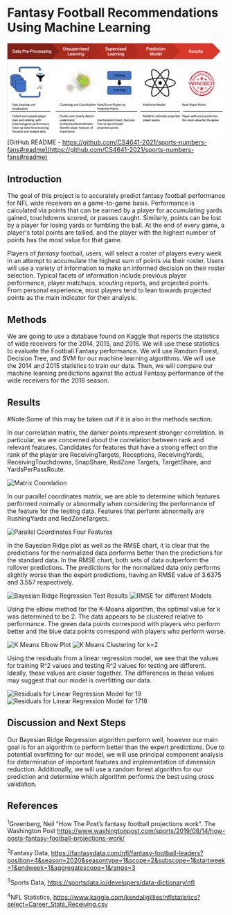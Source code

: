 # Fantasy Football Recommendations Using Machine Learning

![Summary Figure](/images/Fantasy_Football_ML_summary_figure.jpg)
[GitHub README - https://github.com/CS4641-2021/sports-numbers-fans#readme](https://github.com/CS4641-2021/sports-numbers-fans#readme)
## Introduction

The goal of this project is to accurately predict fantasy football performance for NFL wide receivers on a game-to-game basis. Performance is calculated via points that can be earned by a player for accumulating yards gained, touchdowns scored, or passes caught. Similarly, points can be lost by a player for losing yards or fumbling the ball. At the end of every game, a player's total points are tallied, and the player with the highest number of points has the most value for that game.

Players of *fantasy* football, users, will select a roster of players every week in an attempt to accumulate the highest sum of points via their roster. Users will use a variety of information to make an informed decision on their roster selection. Typical facets of information include previous player performance, player matchups, scouting reports, and projected points. From personal experience, most players tend to lean towards projected points as the main indicator for their analysis.


## Methods

We are going to use a database found on Kaggle that reports the statistics of wide receivers for the 2014, 2015, and 2016. We will use these statistics to evaluate the Football Fantasy performance. We will use Random Forest, Decision Tree, and SVM for our machine learning algorithms. We will use the 2014 and 2015 statistics to train our data. Then, we will compare our machine learning predictions against the actual Fantasy performance of the wide receivers for the 2016 season.

## Results

#Note:Some of this may be taken out if it is also in the methods section.

In our correlation matrix, the darker points represent stronger correlation. In particular, we are concerned about the correlation between rank and relevant features. Candidates for features that have a strong effect on the rank of the player are ReceivingTargets, Receptions, ReceivingYards, ReceivingTouchdowns, SnapShare, RedZone Targets, TargetShare, and YardsPerPassRoute. 

![Matrix Coorelation](https://user-images.githubusercontent.com/85750551/125112207-dbb8f980-e0b4-11eb-9b01-d812e29d72c2.png)

In our parallel coordinates matrix, we are able to determine which features performed normally or abnormally when considering the performance of the feature for the testing data. Features that perform abnormally are RushingYards and RedZoneTargets.

![Parallel Coordinates Four Features](https://user-images.githubusercontent.com/85750551/125112208-dbb8f980-e0b4-11eb-9a6d-ad10df78f8b5.png)

In the Bayesian Ridge plot as well as the RMSE chart, it is clear that the predictions for the normalized data performs better than the predictions for the standard data. In the RMSE chart, both sets of data outperform the rollover predictions. The predictions for the normalized data only performs slightly worse than the expert predictions, having an RMSE value of 3.6375 and 3.557 respectively. 

![Bayesian Ridge Regression Test Results](https://user-images.githubusercontent.com/85750551/125112202-db206300-e0b4-11eb-8759-f3c52fbc7d73.png)
![RMSE for different Models](https://user-images.githubusercontent.com/85750551/125112211-dc519000-e0b4-11eb-8731-594240e07826.png)

Using the elbow method for the K-Means algorithm, the optimal value for k was determined to be 2.
The data appears to be clustered relative to performance. The green data points correspond with players who perform better and the blue data points correspond with players who perform worse.

![K Means Elbow Plot](https://user-images.githubusercontent.com/85750551/125112206-dbb8f980-e0b4-11eb-9e84-2a0f3f31ab3b.png)
![K Means Clustering for k=2](https://user-images.githubusercontent.com/85750551/125112205-dbb8f980-e0b4-11eb-8b5c-245316368414.png)

Using the residuals from a linear regression model, we see that the values for training R^2 values and testing R^2 values for testing are different. Ideally, these values are closer together. The differences in these values may suggest that our model is overfitting our data.

![Residuals for Linear Regression Model for 19](https://user-images.githubusercontent.com/85750551/125112209-dc519000-e0b4-11eb-99f3-2f4174224e16.png)
![Residuals for Linear Regression Model for 1718](https://user-images.githubusercontent.com/85750551/125112210-dc519000-e0b4-11eb-9d5d-b33fc295815e.png)


## Discussion and Next Steps

Our Bayesian Ridge Regression algorithm perform well, however our main goal is for an algorithm to perform better than the expert predictions. Due to potential overfitting for our model, we will use principal component analysis for determination of important features and implementation of dimension reduction. Additionally, we will use a random forest algorithm for our prediction and determine which algorithm performs the best using cross validation. 

## References
<sup>1</sup>Greenberg, Neil "How The Post’s fantasy football projections work". The Washington Post
https://www.washingtonpost.com/sports/2019/08/14/how-posts-fantasy-football-projections-work/

<sup>2</sup>Fantasy Data, https://fantasydata.com/nfl/fantasy-football-leaders?position=4&season=2020&seasontype=1&scope=2&subscope=1&startweek=1&endweek=1&aggregatescope=1&range=3

<sup>3</sup>Sports Data, https://sportsdata.io/developers/data-dictionary/nfl

<sup>4</sup>NFL Statistics, https://www.kaggle.com/kendallgillies/nflstatistics?select=Career_Stats_Receiving.csv

